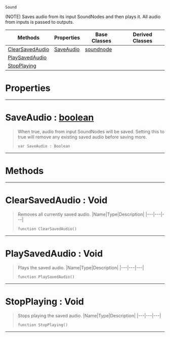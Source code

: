  `Sound`

(NOTE) Saves audio from its input SoundNodes and then plays it. All audio from inputs is passed to outputs.

|Methods|Properties|Base Classes|Derived Classes|
|---|---|---|---|
|[ClearSavedAudio](saveaudionode.md#clearsavedaudio-void)|[SaveAudio](saveaudionode.md#saveaudio-zilch-engine-do)|[soundnode](soundnode.md)| |
|[PlaySavedAudio](saveaudionode.md#playsavedaudio-void)| | | |
|[StopPlaying](saveaudionode.md#stopplaying-void)| | | |


 #  Properties


---  
 #  SaveAudio : [boolean](../nada_base_types/boolean.md)

> When true, audio from input SoundNodes will be saved. Setting this to true will remove any existing saved audio before saving more.
> ```TS:Nada
> var SaveAudio : Boolean


---  
 #  Methods


---  
 #  ClearSavedAudio : Void

> Removes all currently saved audio.
> |Name|Type|Description|
> |---|---|---|
> ```TS:Nada
> function ClearSavedAudio()
> ``` 


---  
 #  PlaySavedAudio : Void

> Plays the saved audio.
> |Name|Type|Description|
> |---|---|---|
> ```TS:Nada
> function PlaySavedAudio()
> ``` 


---  
 #  StopPlaying : Void

> Stops playing the saved audio.
> |Name|Type|Description|
> |---|---|---|
> ```TS:Nada
> function StopPlaying()
> ``` 


---  
 

 